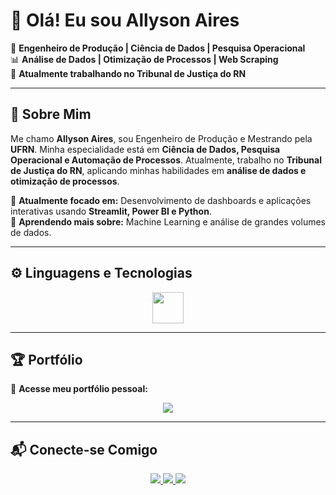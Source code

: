 # 👋 Olá! Eu sou Allyson Aires 

🚀 **Engenheiro de Produção | Ciência de Dados | Pesquisa Operacional**  
📊 **Análise de Dados | Otimização de Processos | Web Scraping**  
📍 **Atualmente trabalhando no Tribunal de Justiça do RN**  

---

## 🚀 Sobre Mim  
Me chamo **Allyson Aires**, sou Engenheiro de Produção e Mestrando pela **UFRN**. Minha especialidade está em **Ciência de Dados, Pesquisa Operacional e Automação de Processos**. Atualmente, trabalho no **Tribunal de Justiça do RN**, aplicando minhas habilidades em **análise de dados e otimização de processos**.

🔭 **Atualmente focado em:** Desenvolvimento de dashboards e aplicações interativas usando **Streamlit, Power BI e Python**.  
🌱 **Aprendendo mais sobre:** Machine Learning e análise de grandes volumes de dados.  

---

## ⚙️ **Linguagens e Tecnologias**  
<div align="center">
  <img src="https://skillicons.dev/icons?i=python,selenium,sql,powerbi,git,github,html,css,js,sqlite,c,cpp" height="50"/>
</div>

---

## 🏆 **Portfólio**
🔹 **Acesse meu portfólio pessoal:**  
<div align="center">
  <a href="https://allysonaires.github.io/" target="_blank">
    <img src="https://img.shields.io/badge/-PORTFOLIO-0078D4?style=for-the-badge&logo=github&logoColor=white" />
  </a>
</div>

---

## 📬 **Conecte-se Comigo**  

<div align="center">
  <a href="mailto:allysonaires@gmail.com">
    <img src="https://img.shields.io/badge/Gmail-D14836?style=for-the-badge&logo=gmail&logoColor=white" />
  </a>
  <a href="https://www.linkedin.com/in/allyson-aires-a6a432122/">
    <img src="https://img.shields.io/badge/LinkedIn-0077B5?style=for-the-badge&logo=linkedin&logoColor=white" />
  </a>
  <a href="https://api.whatsapp.com/send?phone=84991068901">
    <img src="https://img.shields.io/badge/WhatsApp-25D366?style=for-the-badge&logo=whatsapp&logoColor=white" />
  </a>
</div>
